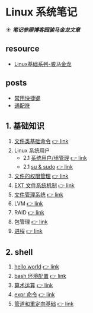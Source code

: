# Linux 系统笔记
☀ ***笔记参照博客园骏马金龙文章***

## resource
- [Linux基础系列-骏马金龙](http://www.cnblogs.com/f-ck-need-u/p/7048359.html)

## posts
- [常用快捷键](https://github.com/SublimeCT/note/tree/master/Linux/hotkey.md)
- [通配符](https://github.com/SublimeCT/note/tree/master/Linux/wildcards.md)

## 1. 基础知识

1. [文件类基础命令](https://github.com/SublimeCT/note/tree/master/Linux/docs/basic/1.md) [:point_right: link](http://www.cnblogs.com/f-ck-need-u/p/6995195.html)
2. Linux 系统用户
    - 2.1 [系统用户/组管理](https://github.com/SublimeCT/note/tree/master/Linux/docs/basic/2.1.md) [:point_right: link](http://www.cnblogs.com/f-ck-need-u/p/7011460.html)
    - 2.1 [su & sudo](https://github.com/SublimeCT/note/tree/master/Linux/docs/basic/2.2.md) [:point_right: link](http://www.cnblogs.com/f-ck-need-u/p/7011669.html)
3. [文件的权限管理](https://github.com/SublimeCT/note/tree/master/Linux/docs/basic/3.md) [:point_right: link](http://www.cnblogs.com/f-ck-need-u/p/7011971.html)
4. [EXT 文件系统机制](https://github.com/SublimeCT/note/tree/master/Linux/docs/basic/4.md) [:point_right: link](http://www.cnblogs.com/f-ck-need-u/p/7016077.html)
5. [文件管理系统](https://github.com/SublimeCT/note/tree/master/Linux/docs/basic/5.md) [:point_right: link](http://www.cnblogs.com/f-ck-need-u/p/7048971.html)
6. LVM [:point_right: link](http://www.cnblogs.com/f-ck-need-u/p/7049233.html)
7. RAID [:point_right: link](http://www.cnblogs.com/f-ck-need-u/p/7049501.html)
8. 包管理 [:point_right: link](http://www.cnblogs.com/f-ck-need-u/p/7048359.html)
9. [进程](https://github.com/SublimeCT/note/tree/master/Linux/docs/basic/9.md) [:point_right: link](http://www.cnblogs.com/f-ck-need-u/p/7058920.html)


## 2. shell
1. [hello world](https://github.com/SublimeCT/note/tree/master/Linux/docs/shell/introduce.md) [:point_right: link](http://www.cnblogs.com/f-ck-need-u/p/5915048.html)
2. [bash 环境配置](https://github.com/SublimeCT/note/tree/master/Linux/docs/shell/bash_env.md) [:point_right: link](http://www.cnblogs.com/f-ck-need-u/p/7417651.html)
3. [算术运算](https://github.com/SublimeCT/note/tree/master/Linux/docs/shell/number.md) [:point_right: link](http://www.cnblogs.com/f-ck-need-u/p/7231870.html)
4. [expr 命令](https://github.com/SublimeCT/note/tree/master/Linux/docs/shell/expr.md) [:point_right: link](http://www.cnblogs.com/f-ck-need-u/p/7231832.html)
5. [管道和重定向基础](https://github.com/SublimeCT/note/tree/master/Linux/docs/shell/pipe.md) [:point_right: link](http://www.cnblogs.com/f-ck-need-u/p/7325378.html)


